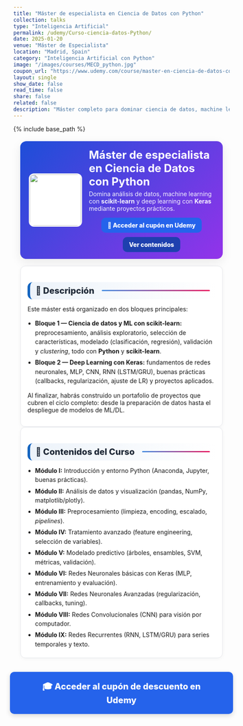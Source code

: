 ```yaml
---
title: "Máster de especialista en Ciencia de Datos con Python"
collection: talks
type: "Inteligencia Artificial"
permalink: /udemy/Curso-ciencia-datos-Python/
date: 2025-01-20
venue: "Máster de Especialista"
location: "Madrid, Spain"
category: "Inteligencia Artificial con Python"
image: "/images/courses/MECD_python.jpg"
coupon_url: "https://www.udemy.com/course/master-en-ciencia-de-datos-con-python/?couponCode=SEP_2025"
layout: single
show_date: false
read_time: false
share: false
related: false
description: "Máster completo para dominar ciencia de datos, machine learning y deep learning en Python. Proyectos con Scikit-learn y Keras."
---
```


{% include base_path %}

<!-- ✅ SEO básico -->
<link rel="canonical" href="{{ site.url }}{{ page.permalink }}">
<meta name="robots" content="index,follow">
<meta name="description" content="Máster en Ciencia de Datos con Python: análisis de datos, machine learning con scikit-learn y deep learning con Keras. Proyectos prácticos.">

<!-- ✅ Open Graph / Twitter -->
<meta property="og:title" content="Máster de especialista en Ciencia de Datos con Python">
<meta property="og:description" content="Domina análisis de datos, ML con scikit-learn y Deep Learning con Keras. Proyectos prácticos y recursos descargables.">
<meta property="og:type" content="website">
<meta property="og:url" content="{{ site.url }}{{ page.permalink }}">
<meta property="og:image" content="{{ site.url }}{{ page.image }}">
<meta property="og:image:width" content="1200"><meta property="og:image:height" content="630">

<meta name="twitter:card" content="summary_large_image">
<meta name="twitter:title" content="Máster de especialista en Ciencia de Datos con Python">
<meta name="twitter:description" content="Aprende Python para ciencia de datos, scikit-learn y Keras con proyectos reales.">
<meta name="twitter:image" content="{{ site.url }}{{ page.image }}">

<!-- ✅ JSON-LD (Course + Offer) -->
<script type="application/ld+json">
{
  "@context":"https://schema.org",
  "@type":"Course",
  "name":"Máster de especialista en Ciencia de Datos con Python",
  "description":"Máster completo para dominar ciencia de datos, machine learning (scikit-learn) y deep learning (Keras) en Python con proyectos prácticos.",
  "provider":{"@type":"Organization","name":"Udemy","sameAs":"https://www.udemy.com"},
  "educationalCredentialAwarded":"Certificado de finalización",
  "inLanguage":"es",
  "url":"{{ page.coupon_url }}",
  "image":"{{ site.url }}{{ page.image }}",
  "isAccessibleForFree":false,
  "hasCourseInstance":{
    "@type":"CourseInstance",
    "name":"Máster de especialista en Ciencia de Datos con Python",
    "courseMode":"online",
    "courseWorkload":"PT30H",
    "inLanguage":"es",
    "startDate":"2025-01-01",
    "endDate":"2025-12-31",
    "eventAttendanceMode":"https://schema.org/OnlineEventAttendanceMode",
    "eventStatus":"https://schema.org/EventScheduled",
    "location":{"@type":"VirtualLocation","url":"https://www.udemy.com"},
    "organizer":{"@type":"Organization","name":"Udemy","url":"https://www.udemy.com"},
    "performer":{"@type":"Person","name":"Manuel Castillo-Cara","url":"https://www.manuelcastillo.eu/"},
    "offers":{
      "@type":"Offer",
      "url":"{{ page.coupon_url }}",
      "priceCurrency":"USD",
      "price":"12.00",
      "availability":"https://schema.org/InStock",
      "validFrom":"2025-04-01",
      "category":"Education"
    }
  }
}
</script>

<!-- 🎨 Estilos coherentes -->
<style>
  :root{
    --ink:#1f2937; --muted:#6b7280; --bd:#e5e7eb; --soft:#f8fafc;
    --card:#ffffff; --brand:#1565c0;
    --cta:#2563eb; --cta-hover:#1d4ed8; --cta-soft:#eaf1ff;
  }
  .course-wrap{max-width:1050px;margin:0 auto;padding:0 1rem}

  /* HERO */
  .course-hero{
    display:flex; gap:1rem; align-items:center; flex-wrap:wrap;
    background:linear-gradient(135deg,#1d4ed8 0%, #9333ea 100%);
    color:#fff; border-radius:14px; padding:1rem 1.25rem; margin:1.25rem 0 1rem;
    box-shadow:0 8px 24px rgba(0,0,0,.08);
  }
  .course-hero img{width:120px;height:120px;object-fit:cover;border-radius:12px;background:#fff;border:2px solid rgba(255,255,255,.7)}
  .course-hero h1{font-size:1.6rem;margin:.1rem 0 .3rem;line-height:1.2}
  .course-hero p{margin:0;opacity:.95}
  .hero-actions{display:flex;justify-content:center;align-items:center;gap:.6rem;flex-wrap:wrap;margin-top:.8rem;text-align:center}

  /* Botones */
  .btn{display:inline-block;padding:.65em 1.05em;border-radius:10px;font-weight:800;text-decoration:none;border:0;cursor:pointer;transition:transform .06s ease,box-shadow .15s ease,background-color .15s ease}
  .btn:hover{transform:translateY(-1px);box-shadow:0 6px 16px rgba(0,0,0,.18)}
  .btn-primary{background:var(--cta);color:#fff !important}
  .btn-primary:hover{background:var(--cta-hover) !important}
  .btn-ghost{background:#1e40af;color:#fff !important;border:none}
  .btn-ghost:hover{background:#1e3a8a}

  /* Secciones */
  .section-title{
    display:flex;align-items:center;gap:.5rem;font-size:1.25rem;font-weight:800;color:var(--ink);
    background:linear-gradient(90deg, rgba(21,101,192,.08), #fff);
    border-left:6px solid var(--brand);border-radius:12px;padding:.5rem .8rem;margin:1.3rem 0 .8rem;
  }
  .section-title::after{content:"";flex:1;height:3px;margin-left:.6rem;background:linear-gradient(to right,#4a90e2,#e91e63);border-radius:2px}
  .card{background:var(--card);border:1px solid var(--bd);border-radius:12px;padding:1rem;box-shadow:0 2px 10px rgba(0,0,0,.04)}
  .list{margin:.35rem 0 0;padding-left:1.1rem}
  .list li{margin:.28rem 0;line-height:1.55}

  /* CTA inferior centrado y grande */
  .cta-center{display:flex;justify-content:center;margin:2rem 0}
  .cta-center .btn-primary{padding:1em 2.5em;font-size:1.25rem;min-width:clamp(260px,50vw,420px);text-align:center;box-shadow:0 4px 12px rgba(0,0,0,.15)}

  /* Ocultar meta del theme */
  .page__meta, .page__meta-title, .page__taxonomy, .page__date{display:none !important}
</style>

<div class="course-wrap">

  <!-- HERO -->
  <section class="course-hero">
    <img src="{{ page.image }}" alt="Máster de especialista en Ciencia de Datos con Python">
    <div style="flex:1">
      <h1>Máster de especialista en Ciencia de Datos con Python</h1>
      <p>Domina análisis de datos, machine learning con <strong>scikit-learn</strong> y deep learning con <strong>Keras</strong> mediante proyectos prácticos.</p>
      <div class="hero-actions">
        <a class="btn btn-primary" href="{{ page.coupon_url }}" target="_blank" rel="noopener">🚀 Acceder al cupón en Udemy</a>
        <a class="btn btn-ghost" href="#contenido" rel="noopener">Ver contenidos</a>
      </div>
    </div>
  </section>

  <!-- DESCRIPCIÓN -->
  <div class="card">
    <h2 id="descripcion" class="section-title">📘 Descripción</h2>
    <p>Este máster está organizado en dos bloques principales:</p>
    <ul class="list">
      <li><strong>Bloque 1 — Ciencia de datos y ML con scikit-learn:</strong> preprocesamiento, análisis exploratorio, selección de características, modelado (clasificación, regresión), validación y <em>clustering</em>, todo con <strong>Python</strong> y <strong>scikit-learn</strong>.</li>
      <li><strong>Bloque 2 — Deep Learning con Keras:</strong> fundamentos de redes neuronales, MLP, CNN, RNN (LSTM/GRU), buenas prácticas (callbacks, regularización, ajuste de LR) y proyectos aplicados.</li>
    </ul>
    <p>Al finalizar, habrás construido un portafolio de proyectos que cubren el ciclo completo: desde la preparación de datos hasta el despliegue de modelos de ML/DL.</p>
  </div>

  <!-- CONTENIDOS -->
  <div class="card">
    <h2 id="contenido" class="section-title">🧭 Contenidos del Curso</h2>
    <ul class="list">
      <li><strong>Módulo I:</strong> Introducción y entorno Python (Anaconda, Jupyter, buenas prácticas).</li>
      <li><strong>Módulo II:</strong> Análisis de datos y visualización (pandas, NumPy, matplotlib/plotly).</li>
      <li><strong>Módulo III:</strong> Preprocesamiento (limpieza, encoding, escalado, <em>pipelines</em>).</li>
      <li><strong>Módulo IV:</strong> Tratamiento avanzado (feature engineering, selección de variables).</li>
      <li><strong>Módulo V:</strong> Modelado predictivo (árboles, ensambles, SVM, métricas, validación).</li>
      <li><strong>Módulo VI:</strong> Redes Neuronales básicas con Keras (MLP, entrenamiento y evaluación).</li>
      <li><strong>Módulo VII:</strong> Redes Neuronales Avanzadas (regularización, callbacks, tuning).</li>
      <li><strong>Módulo VIII:</strong> Redes Convolucionales (CNN) para visión por computador.</li>
      <li><strong>Módulo IX:</strong> Redes Recurrentes (RNN, LSTM/GRU) para series temporales y texto.</li>
    </ul>
  </div>

  <!-- CTA inferior -->
  <div class="cta-center">
    <a class="btn btn-primary" href="{{ page.coupon_url }}" target="_blank" rel="noopener">🎓 Acceder al cupón de descuento en Udemy</a>
  </div>
</div>